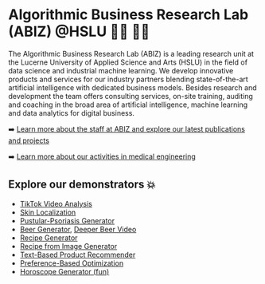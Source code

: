# Algorithmic Business Research Lab (ABIZ) @HSLU 👩‍💻 👨‍💻

The Algorithmic Business Research Lab (ABIZ) is a leading research unit at the Lucerne University of Applied Science and Arts (HSLU) in the field of data science and industrial machine learning. We develop innovative products and services for our industry partners blending state-of-the-art artificial intelligence with dedicated business models. Besides research and development the team offers consulting services, on-site training, auditing and coaching in the broad area of artificial intelligence, machine learning and data analytics for digital business. 

➡️ [Learn more about the staff at ABIZ and explore our latest publications and projects](https://www.hslu.ch/en/lucerne-school-of-information-technology/research/labs/applied-ai/?sourceurl=/aai)

➡️ [Learn more about our activities in medical engineering](https://www.hslu.ch/en/lucerne-university-of-applied-sciences-and-arts/research/medtech-kooperation/?sourceurl=/medtech)

## Explore our demonstrators 💥
- [TikTok Video Analysis](https://tiktok.abiz.ch/)
- [Skin Localization](http://skin-localization.abiz.vpcloud.abiz.ch/index.html)
- [Pustular-Psoriasis Generator](https://dbe-derm.dbe.unibas.ch/ppp)
- [Beer Generator](https://beer.abiz.ch/), [Deeper Beer Video](https://www.youtube.com/watch?v=T7INqKkIe4E)
- [Recipe Generator](https://rezeptgenerator.abiz.ch/)
- [Recipe from Image Generator](https://image-to-recipe.abiz.ch/)
- [Text-Based Product Recommender](https://text-recommender.abiz.ch/)
- [Preference-Based Optimization](https://hyperplane.abiz.ch/#/viewGraph)
- [Horoscope Generator (fun)](https://horoscope.abiz.ch/#/)

